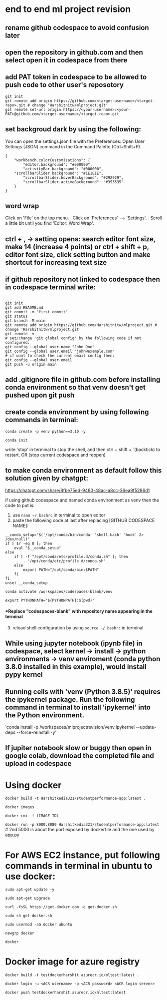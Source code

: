 # end to end ml project revision

## rename github codespace to avoid confusion later
## open the repository in github.com and then select open it in codespace from there 
## add PAT token in codespace to be allowed to push code to other user's reposotory
```
git init
git remote add origin https://github.com/<target-username>/<target-repo>.git # change 'Harshitnitw/mlproject.git'
git remote set-url origin https://<your-username>:<your-PAT>@github.com/<target-username>/<target-repo>.git
```
## set backgroud dark by using the following:
You can open the settings.json file with the Preferences: Open User Settings (JSON) command in the Command Palette (Ctrl+Shift+P).
```
{
	"workbench.colorCustomizations": {
        "editor.background": "#000000",
        "activityBar.background": "#000000",
	"scrollbarSlider.background": "#1E1E1E",
    	"scrollbarSlider.hoverBackground": "#292929",
    	"scrollbarSlider.activeBackground": "#353535"
	}
}
```

## word wrap
Click on 'File' on the top menu. · Click on 'Preferences' --> 'Settings'. · Scroll a little bit until you find 'Editor: Word Wrap'.

## ctrl + , -> setting opens: search editor font size, make 14 (increase 4 points) or ctrl + shift + p, editor font size, click setting button and make shortcut for increasing text size

## if github repository not linked to codespace then in codespace terminal write:
```

git init
git add README.md
git commit -m "first commit"
git status
git branch -M main
git remote add origin https://github.com/Harshitnitw/mlproject.git # change 'Harshitnitw/mlproject.git'
git remote -v
# set/change 'git global config' by the following code if not configured:
git config --global user.name "John Doe"
git config --global user.email "john@example.com"
# if want to check the current email config then:
git config --global user.email
git push -u origin main
```

## add .gitignore file in github.com before installing conda environment so that  venv doesn't get pushed upon git push

## create conda environment by using following commands in terminal:
`conda create -p venv python==3.10 -y`

`conda init`

write 'stop' in terminal to stop the shell, and then ctrl + shift + `(backtick) to restart, OR (stop current codespace and reopen)

## to make conda environment as default follow this solution given by chatgpt: 
https://chatgpt.com/share/8fbe75ed-9480-48ac-a8cc-36ea8f5286d1

if using github codespace and named conda environment as venv then the code to put is:

1. use `nano ~/.bashrc` in terminal to open editor
2. paste the following code at last after replacing [GITHUB CODESPACE NAME]:

```
__conda_setup="$('/opt/conda/bin/conda' 'shell.bash' 'hook' 2> /dev/null)"
if [ $? -eq 0 ]; then
    eval "$__conda_setup"
else
    if [ -f "/opt/conda/etc/profile.d/conda.sh" ]; then
        . "/opt/conda/etc/profile.d/conda.sh"
    else
        export PATH="/opt/conda/bin:$PATH"
    fi
fi
unset __conda_setup

conda activate /workspaces/codespaces-blank/venv

export PYTHONPATH="${PYTHONPATH}:$(pwd)"
```
#### *Replace "codespaces-blank" with repository name appearing in the terminal
3. reload shell configuration by using `source ~/.bashrc` in terminal

## While using jupyter notebook (ipynb file) in codespace, select kernel -> install -> python environments -> venv enviroment (conda python 3.8.0 installed in this example), would install pypy kernel

## Running cells with 'venv (Python 3.8.5)' requires the ipykernel package. Run the following command in terminal to install 'ipykernel' into the Python environment. 
'conda install -p /workspaces/mlprojectrevision/venv ipykernel --update-deps --force-reinstall -y'

## If jupiter notebook slow or buggy then open in google colab, download the completed  file and upload in codespace

# Using docker
`docker build -t Harshitkedia321/studentperformance-app:latest .`

`docker images`

`docker rmi -f (IMAGE ID)`

`docker run -p 8080:8080 Harshitkedia321/studentperformance-app:latest` # 2nd 5000 is about the port exposed by dockerfile and the one used by app.py

# For AWS EC2 instance, put following commands in terminal in ubuntu to use docker:

```
sudo apt-get update -y

sudo apt-get upgrade

curl -fsSL https://get.docker.com -o get-docker.sh

sudo sh get-docker.sh

sudo usermod -aG docker ubuntu

newgrp docker

docker
```

# Docker image for azure registry

```
docker build -t testdockerharshit.azurecr.io/mltest:latest .

docker login -u <ACR username> -p <ACR password> <ACR login server>

docker push testdockerharshit.azurecr.io/mltest:latest
```
